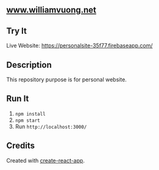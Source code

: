 www.williamvuong.net
--

Try It
--
Live Website: https://personalsite-35f77.firebaseapp.com/

Description 
--
This repository purpose is for personal website. 

Run It 
--
1. `npm install`
2. `npm start` 
3. Run `http://localhost:3000/`

Credits
-- 
Created with [create-react-app](https://github.com/facebookincubator/create-react-app/blob/master/packages/react-scripts/template/README.md).